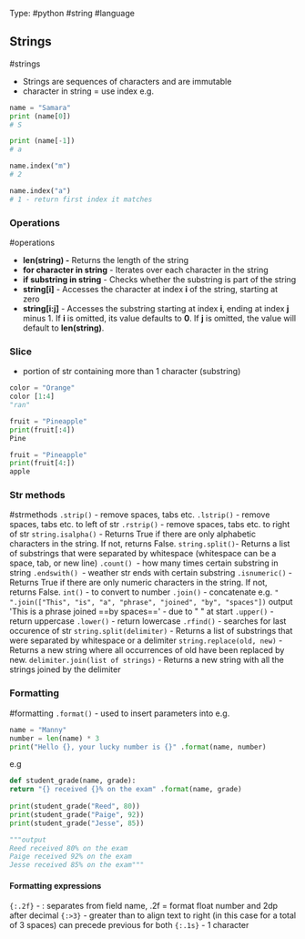 Type: #python #string #language 

## Strings
#strings
- Strings are sequences of characters and are immutable
- character in string = use index 
e.g.
```python
name = "Samara"
print (name[0])
# S

print (name[-1])
# a

name.index("m")
# 2

name.index("a")
# 1 - return first index it matches
```

### Operations
#operations
-   **len(string) -** Returns the length of the string
-   **for character in string** - Iterates over each character in the string
-   **if substring in string** - Checks whether the substring is part of the string
-   **string[i]** - Accesses the character at index **i** of the string, starting at zero
-   **string[i:j]** - Accesses the substring starting at index **i**, ending at index **j** minus 1. If **i** is omitted, its value defaults to **0**. If **j** is omitted, the value will default to **len(string)**.

### Slice
- portion of str containing more than 1 character (substring)
```python
color = "Orange"
color [1:4]
"ran"

fruit = "Pineapple"
print(fruit[:4])
Pine

fruit = "Pineapple"
print(fruit[4:])
apple
```

### Str methods
#strmethods
`.strip()` - remove spaces, tabs etc.
`.lstrip()` - remove spaces, tabs etc. to left of str
`.rstrip()` - remove spaces, tabs etc. to right of str
`string.isalpha()` - Returns True if there are only alphabetic characters in the string. If not, returns False.
`string.split()`- Returns a list of substrings that were separated by whitespace (whitespace can be a space, tab, or new line)
`.count() `- how many times certain substring in string
`.endswith() `- weather str ends with certain substring
`.isnumeric()` - Returns True if there are only numeric characters in the string. If not, returns False.
	`int()` - to convert to number
`.join()` - concatenate
	e.g. `" ".join(["This", "is", "a", "phrase", "joined", "by", "spaces"])`
	output 'This is a phrase joined ==by spaces==' - due to " " at start
`.upper()` - return uppercase
`.lower()` - return lowercase
`.rfind()` - searches for last occurence of str
`string.split(delimiter)` - Returns a list of substrings that were separated by whitespace or a delimiter
`string.replace(old, new)` - Returns a new string where all occurrences of old have been replaced by new.
`delimiter.join(list of strings)` - Returns a new string with all the strings joined by the delimiter

### Formatting
#formatting
`.format()` - used to insert parameters into 
e.g.
```python
name = "Manny"
number = len(name) * 3
print("Hello {}, your lucky number is {}" .format(name, number)
```

e.g
```python
def student_grade(name, grade):
return "{} received {}% on the exam" .format(name, grade)
  
print(student_grade("Reed", 80))
print(student_grade("Paige", 92))
print(student_grade("Jesse", 85))

"""output
Reed received 80% on the exam
Paige received 92% on the exam
Jesse received 85% on the exam"""
```

#### Formatting expressions
`{:.2f}` - : separates from field name, .2f = format float number and 2dp after decimal
`{:>3}` - greater than to align text to right (in this case for a total of 3 spaces) can precede previous for both
`{:.1s}` - 1 character
